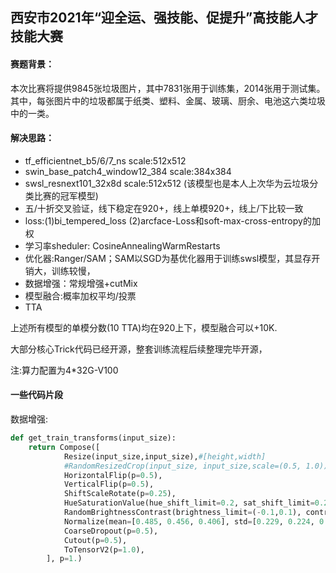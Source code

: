 ## 西安市2021年“迎全运、强技能、促提升”高技能人才技能大赛

#### 赛题背景：
本次比赛将提供9845张垃圾图片，其中7831张用于训练集，2014张用于测试集。其中，每张图片中的垃圾都属于纸类、塑料、金属、玻璃、厨余、电池这六类垃圾中的一类。

#### 解决思路：
- tf_efficientnet_b5/6/7_ns   scale:512x512 
- swin_base_patch4_window12_384 scale:384x384
- swsl_resnext101_32x8d scale:512x512 (该模型也是本人上次华为云垃圾分类比赛的冠军模型)
- 五/十折交叉验证，线下稳定在920+，线上单模920+，线上/下比较一致
- loss:(1)bi_tempered_loss (2)arcface-Loss和soft-max-cross-entropy的加权
- 学习率sheduler: CosineAnnealingWarmRestarts
- 优化器:Ranger/SAM；SAM以SGD为基优化器用于训练swsl模型，其显存开销大，训练较慢，
- 数据增强：常规增强+cutMix
- 模型融合:概率加权平均/投票
- TTA

上述所有模型的单模分数(10 TTA)均在920上下，模型融合可以+10K.

大部分核心Trick代码已经开源，整套训练流程后续整理完毕开源，

注:算力配置为4*32G-V100

#### 一些代码片段
数据增强:
```python
def get_train_transforms(input_size):
    return Compose([
            Resize(input_size,input_size),#[height,width]
            #RandomResizedCrop(input_size, input_size,scale=(0.5, 1.0)),
            HorizontalFlip(p=0.5),
            VerticalFlip(p=0.5),
            ShiftScaleRotate(p=0.25),
            HueSaturationValue(hue_shift_limit=0.2, sat_shift_limit=0.2, val_shift_limit=0.2, p=0.25),
            RandomBrightnessContrast(brightness_limit=(-0.1,0.1), contrast_limit=(-0.1, 0.1), p=0.5),
            Normalize(mean=[0.485, 0.456, 0.406], std=[0.229, 0.224, 0.225], max_pixel_value=255.0, p=1.0),
            CoarseDropout(p=0.5),
            Cutout(p=0.5),
            ToTensorV2(p=1.0),
        ], p=1.)
```

